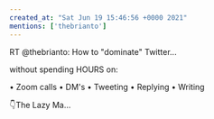 ```yaml
---
created_at: "Sat Jun 19 15:46:56 +0000 2021"
mentions: ['thebrianto']
---
```


RT @thebrianto: How to "dominate" Twitter...

without spending HOURS on:

• Zoom calls
• DM's
• Tweeting
• Replying
• Writing

👇The Lazy Ma…